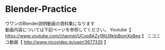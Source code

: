 # Blender-Practice
ウワンのBlender説明動画の資料集になります<br>
動画内容については下記ページを参照してください。
Youtube【 https://www.youtube.com/channel/UCxp8AZy1RtU9klpBomXoBeg 】
ニコニコ動画【 http://www.nicovideo.jp/user/3677335 】

